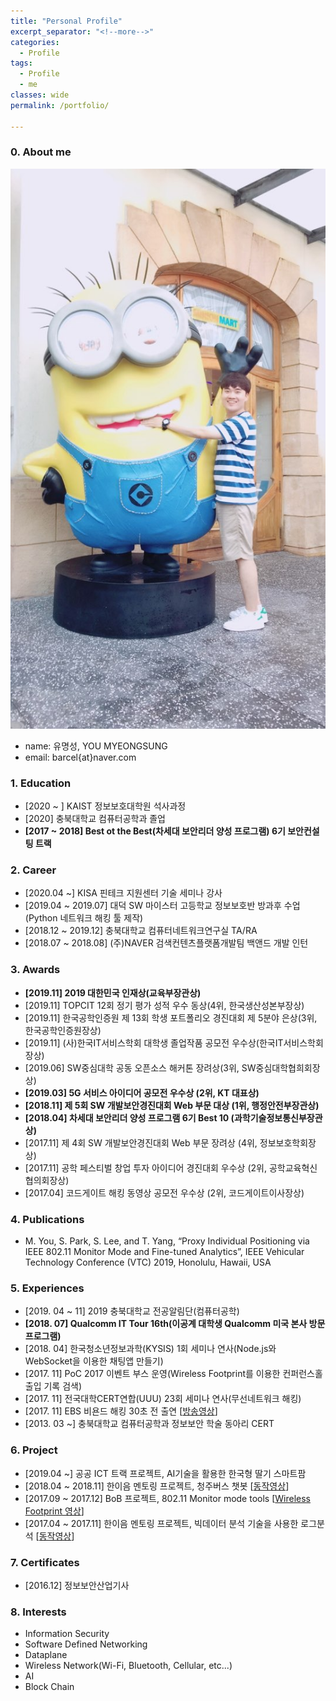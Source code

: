 ```yaml
---
title: "Personal Profile"
excerpt_separator: "<!--more-->"
categories:
  - Profile
tags:
  - Profile
  - me
classes: wide
permalink: /portfolio/

---
```

### 0. About me
  ![나](/img/프로필2.jpg)

  - name: 유명성, YOU MYEONGSUNG
  - email: barcel{at}naver.com


### 1. Education
  - [2020 ~ ] KAIST 정보보호대학원 석사과정
  - [2020] 충북대학교 컴퓨터공학과 졸업
  - **[2017 ~ 2018] Best ot the Best(차세대 보안리더 양성 프로그램) 6기 보안컨설팅 트랙**


### 2. Career
  - [2020.04 ~] KISA 핀테크 지원센터 기술 세미나 강사
  - [2019.04 ~ 2019.07] 대덕 SW 마이스터 고등학교 정보보호반 방과후 수업(Python 네트워크 해킹 툴 제작)
  - [2018.12 ~ 2019.12] 충북대학교 컴퓨터네트워크연구실 TA/RA
  - [2018.07 ~ 2018.08] (주)NAVER 검색컨텐츠플랫폼개발팀 백앤드 개발 인턴


### 3. Awards
  - **[2019.11] 2019 대한민국 인재상(교육부장관상)**
  - [2019.11] TOPCIT 12회 정기 평가 성적 우수 동상(4위, 한국생산성본부장상)
  - [2019.11] 한국공학인증원 제 13회 학생 포트폴리오 경진대회 제 5분야 은상(3위, 한국공학인증원장상)
  - [2019.11] (사)한국IT서비스학회 대학생 졸업작품 공모전 우수상(한국IT서비스학회장상)
  - [2019.06] SW중심대학 공동 오픈소스 해커톤 장려상(3위, SW중심대학협희회장상)
  - **[2019.03] 5G 서비스 아이디어 공모전 우수상 (2위, KT 대표상)**
  - **[2018.11] 제 5회 SW 개발보안경진대회 Web 부문 대상 (1위, 행정안전부장관상)**
  - **[2018.04] 차세대 보안리더 양성 프로그램 6기 Best 10 (과학기술정보통신부장관상)**
  - [2017.11] 제 4회 SW 개발보안경진대회 Web 부문 장려상 (4위, 정보보호학회장상)
  - [2017.11] 공학 페스티벌 창업 투자 아이디어 경진대회 우수상 (2위, 공학교육혁신협의회장상)
  - [2017.04] 코드게이트 해킹 동영상 공모전 우수상 (2위, 코드게이트이사장상)


### 4. Publications
  - M. You, S. Park, S. Lee, and T. Yang, “Proxy Individual Positioning via IEEE 802.11 Monitor Mode and Fine-tuned Analytics”, IEEE Vehicular Technology Conference (VTC) 2019, Honolulu, Hawaii, USA


### 5. Experiences
  - [2019. 04 ~ 11] 2019 충북대학교 전공알림단(컴퓨터공학)
  - **[2018. 07] Qualcomm IT Tour 16th(이공계 대학생 Qualcomm 미국 본사 방문 프로그램)**
  - [2018. 04] 한국청소년정보과학(KYSIS) 1회 세미나 연사(Node.js와 WebSocket을 이용한 채팅앱 만들기)
  - [2017. 11] PoC 2017 이벤트 부스 운영(Wireless Footprint를 이용한 컨퍼런스홀 출입 기록 검색)
  - [2017. 11] 전국대학CERT연합(UUU) 23회 세미나 연사(무선네트워크 해킹)
  - [2017. 11] EBS 비욘드 해킹 30초 전 출연 [[방송영상](https://youtu.be/6EH6bZhaUiU?t=1499)]
  - [2013. 03 ~] 충북대학교 컴퓨터공학과 정보보안 학술 동아리 CERT


### 6. Project
  - [2019.04 ~] 공공 ICT 트랙 프로젝트, AI기술을 활용한 한국형 딸기 스마트팜
  - [2018.04 ~ 2018.11] 한이음 멘토링 프로젝트, 청주버스 챗봇 [[동작영상](https://www.youtube.com/watch?v=Aj3q7wahONU)]
  - [2017.09 ~ 2017.12] BoB 프로젝트, 802.11 Monitor mode tools [[Wireless Footprint 영상](https://www.youtube.com/watch?v=RZrJAW5xc8o)]
  - [2017.04 ~ 2017.11] 한이음 멘토링 프로젝트, 빅데이터 분석 기술을 사용한 로그분석 [[동작영상](https://www.youtube.com/watch?v=zdMtmL-eGdA)]


### 7. Certificates
  - [2016.12] 정보보안산업기사


### 8. Interests
  - Information Security
  - Software Defined Networking
  - Dataplane
  - Wireless Network(Wi-Fi, Bluetooth, Cellular, etc...)
  - AI
  - Block Chain
